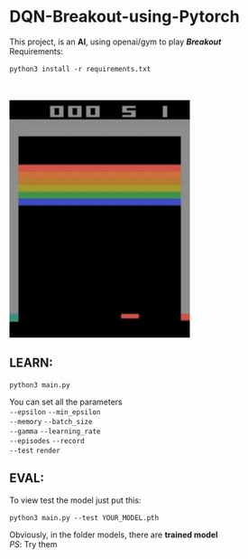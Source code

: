 # DQN-Breakout-using-Pytorch
This project, is an **AI**, using openai/gym to play ***Breakout*** <br />
Requirements:
```shell
python3 install -r requirements.txt
``` 
<br /> <br />
![alt text](/records/DQN_Breakout.gif)

## **LEARN**: <br />
  ```shell
  python3 main.py
  ```
  You can set all the parameters <br />
  `--epsilon` `--min_epsilon` <br />
  `--memory` `--batch_size` <br />
  `--gamma` `--learning_rate` <br />
  `--episodes` `--record` <br />
  `--test` `render` <br />
  
## **EVAL**: <br />
  To view test the model just put this: <br />
  ```shell
  python3 main.py --test YOUR_MODEL.pth
  ```
  
  Obviously, in the folder models, there are **trained model** <br />
  *PS*: Try them
  
  <br />
